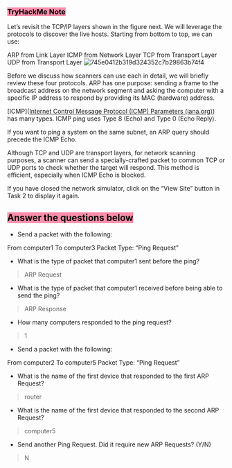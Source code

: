 ### <mark style="background: #FF5582A6;">TryHackMe Note
</mark>

Let’s revisit the TCP/IP layers shown in the figure next. We will leverage the protocols to discover the live hosts. Starting from bottom to top, we can use:

ARP from Link Layer
ICMP from Network Layer
TCP from Transport Layer
UDP from Transport Layer
![745e0412b319d324352c7b29863b74f4](https://github.com/Taukir1515/Nmap/assets/65533124/766fa0d8-24f7-4364-ad51-551894fca238)



Before we discuss how scanners can use each in detail, we will briefly review these four protocols. ARP has one purpose: sending a frame to the broadcast address on the network segment and asking the computer with a specific IP address to respond by providing its MAC (hardware) address.

[ICMP]([Internet Control Message Protocol (ICMP) Parameters (iana.org)](https://www.iana.org/assignments/icmp-parameters/icmp-parameters.xhtml)) has many types. ICMP ping uses Type 8 (Echo) and Type 0 (Echo Reply).

If you want to ping a system on the same subnet, an ARP query should precede the ICMP Echo.

Although TCP and UDP are transport layers, for network scanning purposes, a scanner can send a specially-crafted packet to common TCP or UDP ports to check whether the target will respond. This method is efficient, especially when ICMP Echo is blocked.

If you have closed the network simulator, click on the “View Site” button in Task 2 to display it again.

## <mark style="background: #FF5582A6;">Answer the questions below</mark>

- Send a packet with the following:

From computer1
To computer3
Packet Type: “Ping Request”

- What is the type of packet that computer1 sent before the ping?

>ARP Request

- What is the type of packet that computer1 received before being able to send the ping?

>ARP Response

- How many computers responded to the ping request?
>1

- Send a packet with the following:

From computer2
To computer5
Packet Type: “Ping Request”

- What is the name of the first device that responded to the first ARP Request?

> router

- What is the name of the first device that responded to the second ARP Request?
> computer5


- Send another Ping Request. Did it require new ARP Requests? (Y/N)
> N
